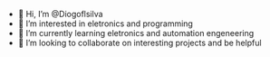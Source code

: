 - 👋 Hi, I’m @Diogoflsilva
- 👀 I’m interested in eletronics and programming
- 🌱 I’m currently learning eletronics and automation engeneering
- 💞️ I’m looking to collaborate on interesting projects and be helpful

<!---
Diogoflsilva/Diogoflsilva is a ✨ special ✨ repository because its `README.md` (this file) appears on your GitHub profile.
You can click the Preview link to take a look at your changes.
--->
